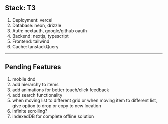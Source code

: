 ## Stack: T3

1. Deployment: vercel
2. Database: neon, drizzle
3. Auth: nextauth, google/github oauth
4. Backend: nextjs, typescript
5. Frontend: tailwind
6. Cache: tanstackQuery

---

## Pending Features

1. mobile dnd
2. add hierarchy to items
3. add animations for better touch/click feedback
4. add search functionality
5. when moving list to different grid or when moving item to different list, give option to drop or copy to new location
6. infinite scrolling?
7. indexedDB for complete offline solution

